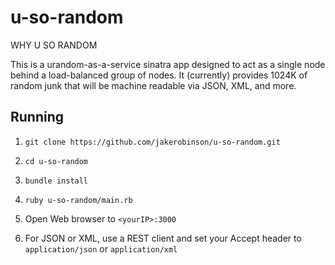 u-so-random
===========

WHY U SO RANDOM


This is a urandom-as-a-service sinatra app designed to act as a single node behind a load-balanced group of nodes. It (currently) provides 1024K of random junk that will be machine readable via JSON, XML, and more.


## Running

1. `git clone https://github.com/jakerobinson/u-so-random.git`

2. `cd u-so-random`

3. `bundle install`

4. `ruby u-so-random/main.rb`

5. Open Web browser to `<yourIP>:3000`

6. For JSON or XML, use a REST client and set your Accept header to `application/json` or `application/xml`
